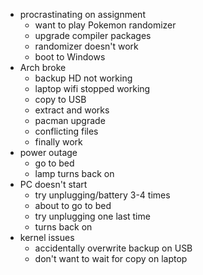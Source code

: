 ---
---
- procrastinating on assignment
  - want to play Pokemon randomizer
  - upgrade compiler packages
  - randomizer doesn't work
  - boot to Windows
- Arch broke
  - backup HD not working
  - laptop wifi stopped working
  - copy to USB
  - extract and works
  - pacman upgrade
  - conflicting files
  - finally work
- power outage
  - go to bed
  - lamp turns back on
- PC doesn't start
  - try unplugging/battery 3-4 times
  - about to go to bed
  - try unplugging one last time
  - turns back on
- kernel issues
  - accidentally overwrite backup on USB
  - don't want to wait for copy on laptop
